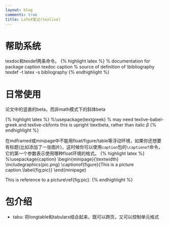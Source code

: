 ```yaml
---
layout: blog
comments: true
title: LaTeX笔记(texlive)
---
```


# 帮助系统
texdoc和texdef两条命令。
{% highlight latex %}
% documentation for package caption
texdoc caption
% source of definition of \bibliography
texdef -t latex -s bibliography
{% endhighlight %}

# 日常使用
论文中的竖直的beta，而非math模式下的斜体beta

{% highlight latex %}
%\usepackage{textgreek}
% may need texlive-babel-greek and texlive-cbfonts
this is upright \textbeta, rather than italic $\beta$
{% endhighlight %}


在mdframed或minipage中不能用float/figure/table等浮动环境，如果你还想要有标题(比如添加了一张图片)，这时候你可以使用`caption`包的`\captionof`命令，它的第一个参数表示使用哪种float环境的格式。
{% highlight latex %}
%\usepackage{caption}
\begin{minipage}{\textwidth}
\includegraphics{pic.png}
\captionof{figure}{This is a picture caption.\label{fig:pic}}
\end{minipage}

This is reference to a picture\ref{fig:pic}.
{% endhighlight %}


# 包介绍

  * tabu: 将longtable和tabularx结合起来，既可以跨页，又可以控制单元格式

